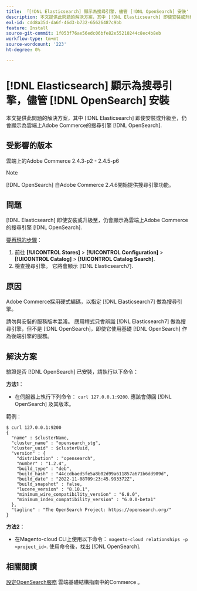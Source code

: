 ```yaml
---
title: 『[!DNL Elasticsearch] 顯示為搜尋引擎，儘管 [!DNL OpenSearch] 安裝'
description: 本文提供此問題的解決方案，其中 [!DNL Elasticsearch] 即使安裝或升級至，仍會顯示為雲端上Adobe Commerce的搜尋引擎 [!DNL OpenSearch].
exl-id: cdd8a35d-da6f-46d3-b732-65626487c9bb
feature: Install
source-git-commit: 1f053f76ae56edc06bfe82e55210244c8ec4b8eb
workflow-type: tm+mt
source-wordcount: '223'
ht-degree: 0%

---
```


# [!DNL Elasticsearch] 顯示為搜尋引擎，儘管 [!DNL OpenSearch] 安裝

本文提供此問題的解決方案，其中 [!DNL Elasticsearch] 即使安裝或升級至，仍會顯示為雲端上Adobe Commerce的搜尋引擎 [!DNL OpenSearch].

## 受影響的版本

雲端上的Adobe Commerce 2.4.3-p2 - 2.4.5-p6

>[!NOTE]
>
>[!DNL OpenSearch] 自Adobe Commerce 2.4.6開始提供搜尋引擎功能。

## 問題

[!DNL Elasticsearch] 即使安裝或升級至，仍會顯示為雲端上Adobe Commerce的搜尋引擎 [!DNL OpenSearch].

<u>要再現的步驟</u>：

1. 前往 **[!UICONTROL Stores]** > **[!UICONTROL Configuration]** > **[!UICONTROL Catalog]** > **[!UICONTROL Catalog Search]**.
1. 檢查搜尋引擎。 它將會顯示 [!DNL Elasticsearch7].

## 原因

Adobe Commerce採用硬式編碼，以指定 [!DNL Elasticsearch7] 做為搜尋引擎。

請勿與安裝的服務版本混淆。 應用程式只會辨識 [!DNL Elasticsearch7] 做為搜尋引擎，但不是 [!DNL OpenSearch]，即使它使用基礎 [!DNL OpenSearch] 作為後端引擎的服務。

## 解決方案

驗證是否 [!DNL OpenSearch] 已安裝，請執行以下命令：

**方法1**：

* 在伺服器上執行下列命令： `curl 127.0.0.1:9200`. 應該會傳回 [!DNL OpenSearch] 及其版本。

範例：

```
$ curl 127.0.0.1:9200
{
  "name" : $clusterName,
  "cluster_name" : "opensearch_stg",
  "cluster_uuid" : $clusterUuid,
  "version" : {
    "distribution" : "opensearch",
    "number" : "1.2.4",
    "build_type" : "deb",
    "build_hash" : "44ccdbaed5fe5a8b02d99a611857a671b6dd909d",
    "build_date" : "2022-11-08T09:23:45.993372Z",
    "build_snapshot" : false,
    "lucene_version" : "8.10.1",
    "minimum_wire_compatibility_version" : "6.8.0",
    "minimum_index_compatibility_version" : "6.0.0-beta1"
  },
  "tagline" : "The OpenSearch Project: https://opensearch.org/"
}
```

**方法2**：

* 在Magento-cloud CLI上使用以下命令： `magento-cloud relationships -p <project_id>`. 使用命令後，找出 [!DNL OpenSearch].

## 相關閱讀

[設定OpenSearch服務](https://experienceleague.adobe.com/docs/commerce-cloud-service/user-guide/configure/service/opensearch.html) 雲端基礎結構指南中的Commerce 。
